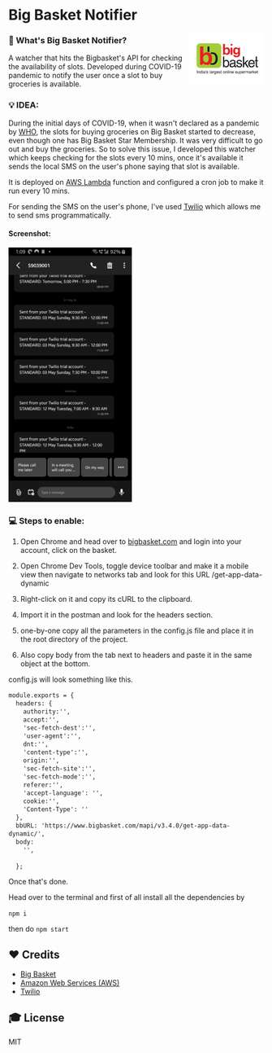 # Big Basket Notifier

<img src="/assets/icon.jpeg" alt="Site Logo" height="100" title="Site Logo" align="right" />

### 🤔 What's Big Basket Notifier?
A watcher that hits the Bigbasket's API for checking the availability of slots.
Developed during COVID-19 pandemic to notify the user once a slot to buy groceries is available.

### 💡 IDEA:
During the initial days of COVID-19, when it wasn't declared as a pandemic by [WHO](https://who.int/), the slots for buying groceries on Big Basket started to decrease, even though one has Big Basket Star Membership. It was very difficult to go out and buy the groceries. So to solve this issue, I developed this watcher which keeps checking for the slots every 10 mins, once it's available it sends the local SMS on the user's phone saying that slot is available.

It is deployed on [AWS Lambda](https://aws.amazon.com/lambda/) function and configured a cron job to make it run every 10 mins.

For sending the SMS on the user's phone, I've used [Twilio](https://www.twilio.com/)
which allows me to send sms programmatically.

#### Screenshot:
<img src="/assets/Screenshot1.jpeg" height="500px"/>

### 💻 Steps to enable:

1.  Open Chrome and head over to [bigbasket.com](https://bigbasket.com) and login into your account, click on the basket.

2.  Open Chrome Dev Tools, toggle device toolbar and make it a mobile view then navigate to networks tab and look for this URL /get-app-data-dynamic

3.  Right-click on it and copy its cURL to the clipboard.

4.  Import it in the postman and look for the headers section.

5.  one-by-one copy all the parameters in the config.js file and place it in the root directory of the project.

6.  Also copy body from the tab next to headers and paste it in the same object at the bottom.

config.js will look something like this.

```
module.exports = {
  headers: {
    authority:'',
    accept:'',
    'sec-fetch-dest':'',
    'user-agent':'',
    dnt:'',
    'content-type':'',
    origin:'',
    'sec-fetch-site':'',
    'sec-fetch-mode':'',
    referer:'',
    'accept-language': '',
    cookie:'',
    'Content-Type': ''
  },
  bbURL: 'https://www.bigbasket.com/mapi/v3.4.0/get-app-data-dynamic/',
  body:
    '',

  };
```

Once that's done.

Head over to the terminal and first of all install all the dependencies by 

`npm i`

then do `npm start`

## ❤️ Credits

- [Big Basket](https://bigbasket.com)
- [Amazon Web Services (AWS)](https://aws.amazon.com/)
- [Twilio](https://www.twilio.com/)

## 🎓 License

MIT
